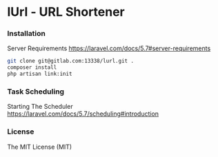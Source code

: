 # lUrl - URL Shortener

### Installation

Server Requirements
https://laravel.com/docs/5.7#server-requirements

```bash
git clone git@gitlab.com:13338/lurl.git .
composer install
php artisan link:init
```

### Task Scheduling

Starting The Scheduler
https://laravel.com/docs/5.7/scheduling#introduction

### License

The MIT License (MIT)

